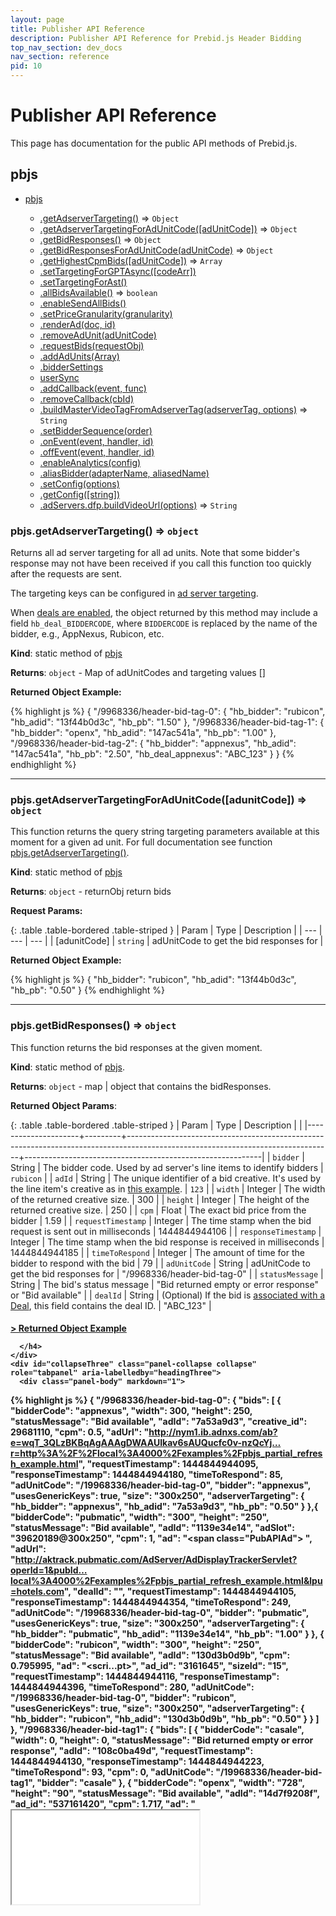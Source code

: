 ```yaml
---
layout: page
title: Publisher API Reference
description: Publisher API Reference for Prebid.js Header Bidding
top_nav_section: dev_docs
nav_section: reference
pid: 10
---
```


<div class="bs-docs-section" markdown="1">

# Publisher API Reference

This page has documentation for the public API methods of Prebid.js.

<a name="module_pbjs"></a>

## pbjs

* [pbjs](#module_pbjs)

  * [.getAdserverTargeting()](#module_pbjs.getAdserverTargeting) ⇒ `Object`
  * [.getAdserverTargetingForAdUnitCode([adUnitCode])](#module_pbjs.getAdserverTargetingForAdUnitCode) ⇒ `Object`
  * [.getBidResponses()](#module_pbjs.getBidResponses) ⇒ `Object`
  * [.getBidResponsesForAdUnitCode(adUnitCode)](#module_pbjs.getBidResponsesForAdUnitCode) ⇒ `Object`
  * [.getHighestCpmBids([adUnitCode])](#module_pbjs.getHighestCpmBids) ⇒ `Array`
  * [.setTargetingForGPTAsync([codeArr])](#module_pbjs.setTargetingForGPTAsync)
  * [.setTargetingForAst()](#module_pbjs.setTargetingForAst)
  * [.allBidsAvailable()](#module_pbjs.allBidsAvailable) ⇒ `boolean`
  * [.enableSendAllBids()](#module_pbjs.enableSendAllBids)
  * [.setPriceGranularity(granularity)](#module_pbjs.setPriceGranularity)
  * [.renderAd(doc, id)](#module_pbjs.renderAd)
  * [.removeAdUnit(adUnitCode)](#module_pbjs.removeAdUnit)
  * [.requestBids(requestObj)](#module_pbjs.requestBids)
  * [.addAdUnits(Array)](#module_pbjs.addAdUnits)
  * [.bidderSettings](#module_pbjs.bidderSettings)
  * [userSync](#module_pbjs.userSync)
  * [.addCallback(event, func)](#module_pbjs.addCallback)
  * [.removeCallback(cbId)](#module_pbjs.removeCallback)
  * [.buildMasterVideoTagFromAdserverTag(adserverTag, options)](#module_pbjs.buildMasterVideoTagFromAdserverTag) ⇒ `String`
  * [.setBidderSequence(order)](#module_pbjs.setBidderSequence)
  * [.onEvent(event, handler, id)](#module_pbjs.onEvent)
  * [.offEvent(event, handler, id)](#module_pbjs.onEvent)
  * [.enableAnalytics(config)](#module_pbjs.enableAnalytics)
  * [.aliasBidder(adapterName, aliasedName)](#module_pbjs.aliasBidder)
  * [.setConfig(options)](#module_pbjs.setConfig)
  * [.getConfig([string])](#module_pbjs.getConfig)
  * [.adServers.dfp.buildVideoUrl(options)](#module_pbjs.adServers.dfp.buildVideoUrl) ⇒ `String`

<a name="module_pbjs.getAdserverTargeting"></a>

### pbjs.getAdserverTargeting() ⇒ `object`
Returns all ad server targeting for all ad units. Note that some bidder's response may not have been received if you call this function too quickly after the requests are sent.

The targeting keys can be configured in [ad server targeting](#module_pbjs.bidderSettings).

When [deals are enabled]({{site.baseurl}}/adops/deals.html), the object returned by this method may include a field `hb_deal_BIDDERCODE`, where `BIDDERCODE` is replaced by the name of the bidder, e.g., AppNexus, Rubicon, etc.

**Kind**: static method of [pbjs](#module_pbjs)

**Returns**: `object` - Map of adUnitCodes and targeting values []

**Returned Object Example:**

{% highlight js %}
{
  "/9968336/header-bid-tag-0": {
    "hb_bidder": "rubicon",
    "hb_adid": "13f44b0d3c",
    "hb_pb": "1.50"
  },
  "/9968336/header-bid-tag-1": {
    "hb_bidder": "openx",
    "hb_adid": "147ac541a",
    "hb_pb": "1.00"
  },
  "/9968336/header-bid-tag-2": {
    "hb_bidder": "appnexus",
    "hb_adid": "147ac541a",
    "hb_pb": "2.50",
    "hb_deal_appnexus": "ABC_123"
  }
}
{% endhighlight %}

<hr class="full-rule">

<a name="module_pbjs.getAdserverTargetingForAdUnitCode"></a>

### pbjs.getAdserverTargetingForAdUnitCode([adunitCode]) ⇒ `object`
This function returns the query string targeting parameters available at this moment for a given ad unit. For full documentation see function [pbjs.getAdserverTargeting()](#module_pbjs.getAdserverTargeting).

**Kind**: static method of [pbjs](#module_pbjs)

**Returns**: `object` - returnObj return bids

**Request Params:**

{: .table .table-bordered .table-striped }
| Param | Type | Description |
| --- | --- | --- |
| [adunitCode] | `string` | adUnitCode to get the bid responses for |

**Returned Object Example:**

{% highlight js %}
{
  "hb_bidder": "rubicon",
  "hb_adid": "13f44b0d3c",
  "hb_pb": "0.50"
}
{% endhighlight %}

<hr class="full-rule">

<a name="module_pbjs.getBidResponses"></a>

### pbjs.getBidResponses() ⇒ `object`

This function returns the bid responses at the given moment.

**Kind**: static method of [pbjs](#module_pbjs).

**Returns**: `object` - map | object that contains the bidResponses.

**Returned Object Params**:

{: .table .table-bordered .table-striped }
| Param               | Type    | Description                                                                                                                     |                                                           |
|---------------------+---------+---------------------------------------------------------------------------------------------------------------------------------+-----------------------------------------------------------|
| `bidder`            | String  | The bidder code. Used by ad server's line items to identify bidders                                                             |                                                 `rubicon` |
| `adId`              | String  | The unique identifier of a bid creative. It's used by the line item's creative as in [this example]({{site.github.url}}/adops/send-all-bids-adops.html#step-3-add-a-creative). |                                                     `123` |
| `width`             | Integer | The width of the returned creative size.                                                                                        |                                                       300 |
| `height`            | Integer | The height of the returned creative size.                                                                                       |                                                       250 |
| `cpm`               | Float   | The exact bid price from the bidder                                                                                             |                                                      1.59 |
| `requestTimestamp`  | Integer | The time stamp when the bid request is sent out in milliseconds                                                                 |                                             1444844944106 |
| `responseTimestamp` | Integer | The time stamp when the bid response is received in milliseconds                                                               |                                             1444844944185 |
| `timeToRespond`     | Integer | The amount of time for the bidder to respond with the bid                                                                       |                                                        79 |
| `adUnitCode`        | String  | adUnitCode to get the bid responses for                                                                                         |                               "/9968336/header-bid-tag-0" |
| `statusMessage`     | String  | The bid's status message                                                                                                        | "Bid returned empty or error response" or "Bid available" |
| `dealId`            | String  | (Optional) If the bid is [associated with a Deal]({{site.baseurl}}/adops/deals.html), this field contains the deal ID.          |                                                 "ABC_123" |

<div class="panel-group" id="accordion" role="tablist" aria-multiselectable="true">

  <div class="panel panel-default">
    <div class="panel-heading" role="tab" id="headingThree">
      <h4 class="panel-title">
        <a class="collapsed" role="button" data-toggle="collapse" data-parent="#accordion" href="#collapseThree" aria-expanded="false" aria-controls="collapseThree">
          > Returned Object Example
        </a>

      </h4>
    </div>
    <div id="collapseThree" class="panel-collapse collapse" role="tabpanel" aria-labelledby="headingThree">
      <div class="panel-body" markdown="1">


{% highlight js %}
{
  "/9968336/header-bid-tag-0": {
    "bids": [
      {
        "bidderCode": "appnexus",
        "width": 300,
        "height": 250,
        "statusMessage": "Bid available",
        "adId": "7a53a9d3",
        "creative_id": 29681110,
        "cpm": 0.5,
        "adUrl": "http://nym1.ib.adnxs.com/ab?e=wqT_3QLzBKBqAgAAAgDWAAUIkav6sAUQucfc0v-nzQcYj…r=http%3A%2F%2Flocal%3A4000%2Fexamples%2Fpbjs_partial_refresh_example.html",
        "requestTimestamp": 1444844944095,
        "responseTimestamp": 1444844944180,
        "timeToRespond": 85,
        "adUnitCode": "/19968336/header-bid-tag-0",
        "bidder": "appnexus",
        "usesGenericKeys": true,
        "size": "300x250",
        "adserverTargeting": {
          "hb_bidder": "appnexus",
          "hb_adid": "7a53a9d3",
          "hb_pb": "0.50"
        }
      },{
        "bidderCode": "pubmatic",
        "width": "300",
        "height": "250",
        "statusMessage": "Bid available",
        "adId": "1139e34e14",
        "adSlot": "39620189@300x250",
        "cpm": 1,
        "ad": "<span class=\"PubAPIAd\"><script src='http://ad.turn.com/server/ads.js?pub=5757398&cch=36757096&code=37127675&l=3…tcGlkPUVERkNGMDY5LTA2ODctNDAxQy04NkMwLTIzQjNFNzI1MzdGNiZwYXNzYmFjaz0w_url='></script></span> <!-- PubMatic Ad Ends -->",
        "adUrl": "http://aktrack.pubmatic.com/AdServer/AdDisplayTrackerServlet?operId=1&pubId…local%3A4000%2Fexamples%2Fpbjs_partial_refresh_example.html&lpu=hotels.com",
        "dealId": "",
        "requestTimestamp": 1444844944105,
        "responseTimestamp": 1444844944354,
        "timeToRespond": 249,
        "adUnitCode": "/19968336/header-bid-tag-0",
        "bidder": "pubmatic",
        "usesGenericKeys": true,
        "size": "300x250",
        "adserverTargeting": {
          "hb_bidder": "pubmatic",
          "hb_adid": "1139e34e14",
          "hb_pb": "1.00"
        }
      },
      {
        "bidderCode": "rubicon",
        "width": "300",
        "height": "250",
        "statusMessage": "Bid available",
        "adId": "130d3b0d9b",
        "cpm": 0.795995,
        "ad": "<scri...pt>",
        "ad_id": "3161645",
        "sizeId": "15",
        "requestTimestamp": 1444844944116,
        "responseTimestamp": 1444844944396,
        "timeToRespond": 280,
        "adUnitCode": "/19968336/header-bid-tag-0",
        "bidder": "rubicon",
        "usesGenericKeys": true,
        "size": "300x250",
        "adserverTargeting": {
          "hb_bidder": "rubicon",
          "hb_adid": "130d3b0d9b",
          "hb_pb": "0.50"
        }
      }
    ]
  },
  "/9968336/header-bid-tag1": {
    "bids": [
      {
        "bidderCode": "casale",
        "width": 0,
        "height": 0,
        "statusMessage": "Bid returned empty or error response",
        "adId": "108c0ba49d",
        "requestTimestamp": 1444844944130,
        "responseTimestamp": 1444844944223,
        "timeToRespond": 93,
        "cpm": 0,
        "adUnitCode": "/19968336/header-bid-tag1",
        "bidder": "casale"
      },
      {
        "bidderCode": "openx",
        "width": "728",
        "height": "90",
        "statusMessage": "Bid available",
        "adId": "14d7f9208f",
        "ad_id": "537161420",
        "cpm": 1.717,
        "ad": "<iframe src=...tame>",
        "requestTimestamp": 1444844944130,
        "responseTimestamp": 1444844944490,
        "timeToRespond": 360,
        "adUnitCode": "/19968336/header-bid-tag1",
        "bidder": "openx",
        "usesGenericKeys": true,
        "size": "728x90",
        "adserverTargeting": {
          "hb_bidder": "openx",
          "hb_adid": "14d7f9208f",
          "hb_pb": "1.50"
        }
      }
    ]
  }
}
{% endhighlight %}


</div>
</div>
</div>
</div>

<hr class="full-rule">

<a name="module_pbjs.getBidResponsesForAdUnitCode"></a>

### pbjs.getBidResponsesForAdUnitCode(adUnitCode) ⇒ `Object`

Returns bidResponses for the specified adUnitCode. See full documentation at [pbjs.getBidResponses()](#module_pbjs.getBidResponses).

**Kind**: static method of [pbjs](#module_pbjs)

**Returns**: `Object` - bidResponse object

{: .table .table-bordered .table-striped }
| Param | Scope | Type | Description |
| --- | --- | --- | --- |
| adUnitCode | Required | `String` | adUnitCode |

<hr class="full-rule">

<a name="module_pbjs.getHighestCpmBids"></a>

### pbjs.getHighestCpmBids([adUnitCode]) ⇒ `Array`

Use this method to retrieve an array of winning bids.

+ `pbjs.getHighestCpmBids()`: with no argument, returns an array of winning bid objects for each ad unit on page
+ `pbjs.getHighestCpmBids(adUnitCode)`: when passed an ad unit code, returns an array with the winning bid object for that ad unit

<hr class="full-rule">

<a name="module_pbjs.setTargetingForGPTAsync"></a>

### pbjs.setTargetingForGPTAsync([codeArr])

Set query string targeting on all GPT ad units. The logic for deciding query strings is described in the section Configure AdServer Targeting. Note that this function has to be called after all ad units on page are defined.

**Kind**: static method of [pbjs](#module_pbjs)


{: .table .table-bordered .table-striped }
| Param | Scope | Type | Description |
| --- | --- | --- | -- |
| [codeArr] | Optional | `array` | an array of adUnitCodes to set targeting for. |

<hr class="full-rule">

<a name="module_pbjs.setTargetingForAst"></a>

### pbjs.setTargetingForAst()

Set query string targeting on all AST ([AppNexus Seller Tag](https://wiki.appnexus.com/x/JAUIBQ)) ad units.  Note that this function has to be called after all ad units on page are defined.  For working example code, see [Using Prebid.js with AppNexus Publisher Ad Server]({{site.github.url}}/dev-docs/examples/use-prebid-with-appnexus-ad-server.html).

**Kind**: static method of [pbjs](#module_pbjs)

<hr class="full-rule">

<a name="module_pbjs.allBidsAvailable"></a>

### pbjs.allBidsAvailable() ⇒ `bool`
Returns a bool if all the bids have returned or timed out

**Kind**: static method of [pbjs](#module_pbjs)

**Returns**: `bool` - all bids available

<hr class="full-rule">


<a name="module_pbjs.enableSendAllBids"></a>

### pbjs.enableSendAllBids()

{: .alert.alert-info :}
Added in version 0.9.2

{: .alert.alert-danger :}
This method is deprecated as of version 0.27.0.  Please use [`setConfig`](#module_pbjs.setConfig) instead.

After this method is called, Prebid.js will generate bid keywords for all bids, instead of the default behavior of only sending the top winning bid to the ad server.

With the sendAllBids mode enabled, your page can send all bid keywords to your ad server. Your ad server will see all the bids, then make the ultimate decision on which one will win. Some ad servers, such as DFP, can then generate reporting on historical bid prices from all bidders.

Note that this method must be called before `pbjs.setTargetingForGPTAsync()` or `pbjs.getAdserverTargeting()`.

After this method is called, `pbjs.getAdserverTargeting()` will give you the below JSON (example). `pbjs.setTargetingForGPTAsync()` will apply the below keywords in the JSON to GPT (example below)


{% include send-all-bids-keyword-targeting.md %}

{% highlight js %}
{
  "hb_adid_indexExchang": "129a7ed7a6fb40e",
  "hb_pb_indexExchange": "10.00",
  "hb_size_indexExchang": "300x250",
  "hb_adid_triplelift": "1663076dadb443d",
  "hb_pb_triplelift": "10.00",
  "hb_size_triplelift": "0x0",
  "hb_adid_appnexus": "191f4aca0c0be8",
  "hb_pb_appnexus": "10.00",
  "hb_size_appnexus": "300x250",
  // original ones (also attached):
  "hb_bidder": "appnexus",
  "hb_adid": "191f4aca0c0be8",
  "hb_pb": "10.00",
  "hb_size": "300x250",
}
{% endhighlight %}

<hr class="full-rule">

<a name="module_pbjs.setPriceGranularity"></a>

### pbjs.setPriceGranularity

{: .alert.alert-danger :}
This method is deprecated as of version 0.27.0.  Please use [`setConfig`](#module_pbjs.setConfig) instead.

This method is used to configure which price bucket is used for the `hb_pb` keyword.  For an example showing how to use this method, see the [Simplified price bucket setup](/dev-docs/examples/simplified-price-bucket-setup.html).

Accepted values:

+ `"low"`: $0.50 increments, capped at $5 CPM
+ `"medium"`: $0.10 increments, capped at $20 CPM (the default)
+ `"high"`: $0.01 increments, capped at $20 CPM
+ `"auto"`: Applies a sliding scale to determine granularity as shown in the [Auto Granularity](#autoGranularityBucket) table below.
+ `"dense"`: Like `"auto"`, but the bid price granularity uses smaller increments, especially at lower CPMs.  For details, see the [Dense Granularity](#denseGranularityBucket) table below.
+ `customConfigObject`: If you pass in a custom config object (as shown in the [Custom CPM Bucket Sizing](#customCPMObject) example below), you can have much finer control over CPM bucket sizes, precision, and caps.

<div class="alert alert-danger" role="alert">
  <p>
  If you define 'adserverTargeting' in your own <code>bidderSettings</code> object, the <code>setPriceGranularity</code> method won't have any effect, since it assumes you are setting your own custom values.
  </p>
</div>

<a name="autoGranularityBucket"></a>

#### Auto Granularity

{: .table .table-bordered .table-striped }
| CPM                 | 	Granularity                  |  Example |
|---------------------+----------------------------------+--------|
| CPM <= $5            | 	$0.05 increments             | $1.87 floored to $1.85 |
| CPM <= $10 and > $5  | 	$0.10 increments             | $5.09 floored to $5.00 |
| CPM <= $20 and > $10 | 	$0.50 increments             | $14.26 floored to $14.00 |
| CPM > $20           | 	Caps the price bucket at $20 | $24.82 floored to $20.00 |

<a name="denseGranularityBucket"></a>

#### Dense Granularity

{: .table .table-bordered .table-striped }
| CPM        | 	Granularity                  | Example |
|------------+-------------------------------+---------|
| CPM <= $3  | 	$0.01 increments             | $1.87 floored to $1.87 |
| CPM <= $8 and >$3  | 	$0.05 increments             | $5.09 floored to $5.05 |
| CPM <= $20 and >$8 | 	$0.50 increments             | $14.26 floored to $14.00 |
| CPM >  $20 | 	Caps the price bucket at $20 | $24.82 floored to $20.00 |

<a name="customCPMObject"></a>

#### Custom CPM Bucket Sizing

To set up your own custom CPM buckets, create an object like the following, and pass it into `setPriceGranularity`:

```javascript
const customConfigObject = {
  "buckets" : [{
      "precision": 2,  //default is 2 if omitted - means 2.1234 rounded to 2 decimal places = 2.12
      "min" : 0,
      "max" : 5,
      "increment" : 0.01
    },
    {
      "precision": 2,
      "min" : 5,
      "max" : 8,
      "increment" : 0.05
    },
    {
      "precision": 2,
      "min" : 8,
      "max" : 20,
      "increment" : 0.5
    }]
};

//set custom config object
pbjs.setPriceGranularity(customConfigObject);
```

<hr class="full-rule">

<a name="module_pbjs.renderAd"></a>

### pbjs.renderAd(doc, id)
This function will render the ad (based on params) in the given iframe document passed through. Note that doc SHOULD NOT be the parent document page as we can't doc.write() asynchronously. This function is usually used in the ad server's creative.

**Kind**: static method of [pbjs](#module_pbjs)


{: .table .table-bordered .table-striped }
| Param | Scope | Type | Description |
| --- | --- | --- | --- |
| doc | Required | `object` | document |
| id | Required | `string` | bid id to locate the ad |


<hr class="full-rule">

<a name="module_pbjs.removeAdUnit"></a>

### pbjs.removeAdUnit(adUnitCode)
Remove adUnit from the pbjs configuration

**Kind**: static method of [pbjs](#module_pbjs)


{: .table .table-bordered .table-striped }
| Param | Scope | Type | Description |
| --- | --- | --- | --- |
| adUnitCode | Required | `String` | the adUnitCode to remove |


<hr class="full-rule">

<a name="module_pbjs.requestBids"></a>

### pbjs.requestBids(requestObj)
Request bids. When `adUnits` or `adUnitCodes` are not specified, request bids for all ad units added.

**Kind**: static method of [pbjs](#module_pbjs)


{: .table .table-bordered .table-striped }
| Param | Scope | Type | Description |
| --- | --- | --- | --- |
| requestObj | Optional | `Object` |  |
| requestObj.adUnitCodes | Optional | `Array of strings` | adUnit codes to request. Use this or `requestObj.adUnits`. Default to all `adUnitCodes` if empty. |
| requestObj.adUnits | Optional | `Array of objects` | AdUnitObjects to request. Use this or `requestObj.adUnitCodes`. Default to all `adUnits` if empty. |
| requestObj.timeout | Optional | `Integer` | Timeout for requesting the bids specified in milliseconds |
| requestObj.bidsBackHandler | Optional | `function` | Callback to execute when all the bid responses are back or the timeout hits. |

<hr class="full-rule">

<a name="module_pbjs.addAdUnits"></a>

### pbjs.addAdUnits(Array)

Define ad units and their corresponding header bidding bidders' tag IDs.  For usage examples, see [Getting Started]({{site.baseurl}}/dev-docs/getting-started.html).

**Kind**: static method of [pbjs](#module_pbjs)

{: .table .table-bordered .table-striped }
| Param | Type | Description |
| --- | --- | --- |
| Array | `Object` &#124; `Array of objects` | of adUnits or single adUnit Object. |

**adUnit**

{: .table .table-bordered .table-striped }
| Name          | Scope     | Type     | Description                                                                                                                                                                                                    |
| :----         | :-------- | :------- | :-----------                                                                                                                                                                                                   |
| `code`        | required  | string   | A unique identifier that you create and assign to this ad unit.  This identifier will be used to set query string targeting on the ad. If you're using GPT, we recommend setting this to the slot element ID.  |
| `sizes`       | required  | array    | All the sizes that this ad unit can accept.                                                                                                                                                                    |
| `bids`        | required  | array    | An array of bid objects. Find the [complete reference here](bidders.html).                                                                                                                                     |
| `sizeMapping` | optional  | array    | Declaratively specifies ad sizes to be shown when device's screen is greater than or equal to a given size.  For more information, see [the example]({{site.github.url}}/dev-docs/examples/size-mapping.html). |

{% include sizemapping-and-screen-widths.md %}

**bid**

{: .table .table-bordered .table-striped }
|   Name |  Scope   |    Type | Description |
| :----  |:--------| :-------| :----------- |
| `bidder` |    required |  string |    The bidder code. Find the [complete list here](bidders.html). |
| `params` |    required |  object |    The bidder's preferred way of identifying a bid request. Find the [complete reference here](bidders.html). |

<hr class="full-rule">

<a name="module_pbjs.bidderSettings"></a>

### pbjs.bidderSettings

#### 1. Overview

The bidderSettings object provides a way to define some behaviors for the
platform and specific adapters. The basic structure is a 'standard' section with defaults for all adapters, and then one or more adapter-specific sections that override behavior for that bidder:

{% highlight js %}

pbjs.bidderSettings = {
    standard: {
         [...]
    },
    indexExchange: {
         [...]
    },
    rubicon: {
         [...]
    },
}

{% endhighlight %}

Defining bidderSettings is optional; the platform has default values for all of the options.
Adapters may specify their own default settings, though this isn't common.
Some sample scenarios where publishers may wish to alter the default settings:

* using bidder-specific ad server targeting instead of Prebid-standard targeting
* passing additional information to the ad server
* adjusting the bid CPM sent to the ad server

#### 2. Bidder Setting Attributes

{: .table .table-bordered .table-striped }
| Attribute | Scope | Version | Default | Description |
| --- | --- | --- | --- | --- |
| alwaysUseBid | adapter-specific | all | false | Useful when working with a prebid partner not returning a cpm value. |
| adserverTargeting | standard or adapter-specific | all | see below | Define which key/value pairs are sent to the ad server. |
| bidCpmAdjustment | standard or adapter-specific | all | n/a | Could, for example, adjust a bidder's gross-price bid to net price. |
| sendStandardTargeting | adapter-specific | 0.13.0 | true | If adapter-specific targeting is specified, can be used to suppress the standard targeting for that adapter. |
| suppressEmptyKeys | standard or adapter-specific | 0.13.0 | false | If custom adserverTargeting functions are specified that may generate empty keys, this can be used to suppress them. |

<div class="alert alert-danger" role="alert">
  <p>
  If you define 'adserverTargeting' in your own <code>bidderSettings</code> object, the <code>setPriceGranularity</code> method won't have any effect, since it assumes you are setting your own custom values.
  </p>
</div>

##### 2.1. alwaysUseBid

By default, only the winning bid (with the highest cpm) will be sent to the ad server.
However, if you're working with a Prebid partner that's not returning a CPM value, it
won't be able to compete against the other bids. One option is to use [enableSendAllBids()](publisher-api-reference.html#module_pbjs.enableSendAllBids). But if you want to send the highest CPM
bid along with all non-CPM bids, just specify this flag and the adapter-specific adserverTargeting object will always be sent to the ad server.

##### 2.2. adserverTargeting

As described in the [AdOps documentation]({{site.baseurl}}/adops.html), Prebid has a recommended standard
set of ad server targeting that works across bidders. This standard targeting approach is
defined in the adserverTargeting attribute in the 'standard' section, but can be overridden
per adapter as needed. Both scenarios are described below.

**Keyword targeting for all bidders**

The below code snippet is the *default* setting for ad server targeting. For each bidder's bid, Prebid.js will set 4 keys (`hb_bidder`, `hb_adid`, `hb_pb`, `hb_size`) with their corresponding values. The key value pair targeting is applied to the bid's corresponding ad unit. Your ad ops team will have the ad server's line items target these keys.

If you'd like to customize the key value pairs, you can overwrite the settings as the below example shows. *Note* that once you updated the settings, let your ad ops team know about the change, so they can update the line item targeting accordingly. See the [Ad Ops](../adops.html) documentation for more information.

<a name="bidderSettingsDefault"></a>
<a name="default-keywords">

There's no need to include the following code if you choose to use the *below default setting*.

{% highlight js %}

pbjs.bidderSettings = {
    standard: {
        alwaysUseBid: false,
        adserverTargeting: [{
            key: "hb_bidder",
            val: function(bidResponse) {
                return bidResponse.bidderCode;
            }
        }, {
            key: "hb_adid",
            val: function(bidResponse) {
                return bidResponse.adId;
            }
        }, {
            key: "hb_pb",
            val: function(bidResponse) {
                return bidResponse.pbMg;
            }
        }, {
            key: 'hb_size',
            val: function (bidResponse) {
                return bidResponse.size;
            }
        }]
    }
}

{% endhighlight %}

<a name="key-targeting-specific-bidder"></a>
**Keyword targeting for a specific bidder**

Let’s say the bidder prefers a separate set of line items. You can overwrite the bidder
settings as the below example for AppNexus shows.

*Note that the line item setup has to match the targeting change*

{% highlight js %}
pbjs.bidderSettings = {
    appnexus: {
      sendStandardTargeting: false,
      adserverTargeting: [
        {
            key: "apn_pbMg",
            val: function(bidResponse) {
                return bidResponse.pbMg;
            }
        }, {
            key: "apn_adId",
            val: function(bidResponse) {
                return bidResponse.adId;
            }
        }
      ]
    }
}
{% endhighlight %}


In other words, the above config sends 2 pairs of key/value strings targeting for every AppNexus bid and for every ad unit. The 1st pair would be `apn_pbMg` => the value of `bidResponse.pbMg`. The 2nd pair would be `apn_adId` => the value of `bidResponse.adId`. You can find the documentation of bidResponse object [here](bidders.html#common-bidresponse).

Note that sendStandardTargeting is set to false so that the standard Prebid targeting (hb_bidder, etc.) aren't also sent to the ad server.

**Price Buckets**

Now let's say you would like to define you own price bucket function rather than use the ones available by default in prebid.js. You can overwrite the bidder settings as the below example shows:

*Note: this will only impact the price bucket sent to the ad server for targeting. It won't actually impact the cpm value used for ordering the bids.*


{% highlight js %}

pbjs.bidderSettings = {
    standard: {
        [...]
        {
            key: "hb_pb",
            val: function(bidResponse) {
                // define your own function to assign price bucket
                if (cpm < 2)
                    return "pb1"; // all bids less than $2 are assigned to price bucket 'pb1'
                if (cpm < 3)
                    return "pb2"; // all bids less than $3 are assigned to price bucket 'pb2'
                if (cpm < 4)
                    return "pb3"; // all bids less than $4 are assigned to price bucket 'pb3'
                if (cpm < 5)
                    return "pb4"; // all bids less than $5 are assigned to price bucket 'pb4'
                if (cpm < 6)
                    return "pb5"; // all bids less than $6 are assigned to price bucket 'pb5'
                return "pb6"; // all bids $6 and above are assigned to price bucket 'pb6'
            }
        }
	[...]
    }
}

{% endhighlight %}


##### 2.3. bidCpmAdjustment

Some bidders return gross prices instead of the net prices (what the publisher will actually
get paid). For example, a publisher's net price might be 15% below the returned gross price.
In this case, the publisher may want to adjust the bidder's returned price to run a true
header bidding auction. Otherwise, this bidder's gross price will unfairly win over your
other demand sources who report the real price.

{% highlight js %}

pbjs.bidderSettings = {
  standard: { ... }
  aol: {
    bidCpmAdjustment : function(bidCpm, bid){
      // adjust the bid in real time before the auction takes place
      console.log('Bidder is: ' + bid.bidderCode);
      return bidCpm * .85;
    }
  }
};

{% endhighlight %}

In the above example, the AOL bidder will inherit from "standard" adserverTargeting keys, so that you don't have to define the targeting keywords again.


##### 2.4. sendStandardTargeting

This boolean flag minimizes key/value pairs sent to the ad server when
adapter-specific targeting is specified. By default, the platform will send both adapter-specific adServerTargeting as well as the standard adServerTargeting.

While sending extra targeting the ad server may not matter, this flag can be used to
suppress the standard targeting for adapters that define their own.

See the [example above](#key-targeting-specific-bidder) for example usage.

##### 2.5. suppressEmptyKeys

If a custom adServerTargeting function can return an empty value, this boolean flag can be used to avoid sending those empty values to the ad server.

<hr class="full-rule">

<a name="module_pbjs.userSync"></a>

### UserSync

UserSync configuration allows Publishers to control how adapters behave with respect to dropping pixels or scripts to cookie users with IDs.
This practice is called 'userSync' because the aim is to let the bidders match IDs between their cookie space and the DSP cookie space.
There's a good reason for bidders to be doing this -- DSPs are more likely to bid on impressions where they know something about the history of a user.
However, there are also good reasons why Publishers may want to control the use of these practices:

* page performance - Publishers may wish to move ad-related cookie work to much later in the page load after ads and content have loaded.
* user privacy - Some publishers may want to opt out of these practices even though it limits their user's values on the open market.
* security - Publishers may want to control which bidders are trusted to inject images and javascript into their pages.

The default behavior of the platform is to allow every adapter to drop up to 5 image-based user syncs. The sync images will be dropped 3 seconds after the auction starts. Here are some examples of config that will change the default behavior.

Push the user syncs to later in the page load:
{% highlight js %}
pbjs.setConfig({ userSync: {
    syncDelay: 5000       // write image pixels 5 seconds after the auction
}});
{% endhighlight %}

Turn off userSync entirely:
{% highlight js %}
pbjs.setConfig({ userSync: {
    syncEnabled: false
}});
{% endhighlight %}

Allow iframe-based syncs:
{% highlight js %}
pbjs.setConfig({ userSync: {
    iframeEnabled: true
}});
{% endhighlight %}

Only certain adapters are allowed to sync, either images or iframes:
{% highlight js %}
pbjs.setConfig({ userSync: {
    enabledBidders: ['abc','xyz'], // only these bidders are allowed to sync
    iframeEnabled: true,
    syncsPerBidder: 3,            // and no more than 3 syncs at a time
    syncDelay: 6000,              // 6 seconds after the auction
}});
{% endhighlight %}

The same bidders can drop sync pixels, but the timing will be controlled by the page:
{% highlight js %}
pbjs.setConfig({ userSync: {
    enabledBidders: ['abc','xyz'], // only these bidders are allowed to sync, and only image pixels
    enableOverride: true          // publisher will call pbjs.triggerUserSyncs()
}});
{% endhighlight %}

Here are all the options for userSync control:

{: .table .table-bordered .table-striped }
| Attribute | Type | Description |
| --- | --- | --- |
| syncEnabled | boolean | Enables/disables the userSync feature. Defaults to true. |
| iframeEnabled | boolean | Enables/disables the use of iframes for syncing. Defaults to false. |
| syncDelay | integer | The delay in milliseconds for autosyncing once the first auction is run. 3000 by default. |
| syncsPerBidder | integer | Number of registered syncs allowed per adapter. Default is 5. Set to 0 to allow all. |
| enabledBidders | array | Array of names of trusted adapters which are allowed to sync users. |
| enableOverride | boolean | Allows the publisher to manually trigger the user syncs to fire by calling pbjs.triggerUserSyncs(). |

As noted, there's a function available to give the page control of when registered userSyncs are added.
{% highlight js %}
pbjs.triggerUserSyncs()
{% endhighlight %}

#### How it works

The [userSync.registerSync()]({{site.baseurl}}/dev-docs/bidder-adaptor.html#step-6-register-user-sync-pixels) function called by the adapter keeps a queue of valid userSync requests. It prevents unwanted sync entries from being placed on the queue:

* Removes undesired sync types. (i.e. enforces the iframeEnabled flag)
* Removes undesired adapter registrations. (i.e. enforces the enabledBidders option)
* Makes sure there's not too many queue entries from a given adapter. (i.e. enforces syncsPerBidder)

When user syncs are run, regardless of whether they are invoked by the platform or by the page calling pbjs.triggerUserSyncs(), the queue entries are randomized and appended to the bottom of the HTML head tag. If there's no head tag, then they're appended to the end of the body tag.

<hr class="full-rule">

<a name="module_pbjs.addCallback"></a>

### pbjs.addCallback(event, func) ⇒ `String`

{: .alert.alert-danger :}
This method is deprecated.  Please use [`onEvent`](#module_pbjs.onEvent) or [`offEvent`](#module_pbjs.onEvent) instead.

Add a callback event

**Kind**: static method of [pbjs](#module_pbjs)

**Returns**: `String` - id for callback

{: .table .table-bordered .table-striped }
| Param | Type | Description |
| --- | --- | --- |
| event | `String` | event to attach callback to Options: `adUnitBidsBack` |
| func | `function` | function to execute. Parameters passed into the function: ((bidResObj&#124;bidResArr), [adUnitCode]); |

<hr class="full-rule">

<a name="module_pbjs.removeCallback"></a>

### pbjs.removeCallback(cbId) ⇒ `String`

{: .alert.alert-danger :}
This method is deprecated.  Please use [`onEvent`](#module_pbjs.onEvent) or [`offEvent`](#module_pbjs.onEvent) instead.

Remove a callback event

**Kind**: static method of [pbjs](#module_pbjs)

**Returns**: `String` - id for callback

{: .table .table-bordered .table-striped }
| Param | Type | Description |
| --- | --- | --- |
| cbId | `string` | id of the callback to remove |

<hr class="full-rule" />

<a name="module_pbjs.buildMasterVideoTagFromAdserverTag"></a>

### pbjs.buildMasterVideoTagFromAdserverTag(adserverTag, options) ⇒ `String`

{: .alert.alert-danger :}
This method is deprecated as of version [0.26.0](https://github.com/prebid/Prebid.js/releases/tag/0.26.0).  Please use [`pbjs.adServers.dfp.buildVideoUrl`](#module_pbjs.adServers.dfp.buildVideoUrl) instead.

**Kind**: static method of [pbjs](#module_pbjs)

**Returns**: `String` - Video ad tag

{: .table .table-bordered .table-striped }
| Param       | Type     | Description                                        |
| ---         | ---      | ---                                                |
| adserverTag | `String` | Ad tag for your video ad server.                   |
| options     | `Object` | Object describing the ad server and video ad code. |

For example, if you're using DFP, your `adserverTag` might be
something like this example taken from the
[DFP help page on master video tags](https://support.google.com/dfp_premium/answer/1068325):

```
http://pubads.g.doubleclick.net/gampad/ads?env=vp&gdfp_req=1&impl=s&output=vast&iu=/6062/video-demo&sz=400x300&unviewed_position_start=1&url=http://www.simplevideoad.com&ciu_szs=728x90,300x250&correlator=7105
```

While your `options` object might look something like:

```javascript
var options = {
  'adserver': 'dfp',
  'code': 'video1' // Must match the `code` of the video adUnit declared elsewhere
};
```

For an example showing how to use this method, see [Show Video Ads with a DFP Video Tag]({{site.github.url}}/dev-docs/show-video-with-a-dfp-video-tag.html).

<hr class="full-rule" />

<a name="module_pbjs.setBidderSequence"></a>

### pbjs.setBidderSequence(order)

{: .alert.alert-danger :}
This method is deprecated as of version 0.27.0.  Please use [`setConfig`](#module_pbjs.setConfig) instead.

{: .alert.alert-danger :}
**BREAKING CHANGE**  
As of version 0.27.0, To encourage fairer auctions, Prebid will randomize the order bidders are called by default. To replicate legacy behavior, call `pbjs.setBidderSequence('fixed')`.

This method shuffles the order in which bidders are called.

It takes an argument `order` that currently accepts the following strings:

- `"random"`: shuffle the sequence bidders are called in
- `"fixed"`: bidders are called in the order they are defined within the `adUnit.bids` array on page

Example use:

```javascript
pbjs.setBidderSequence('fixed'); /* defaults to 'random' as of 0.27.0 */
```

<a name="module_pbjs.onEvent"></a>

<p>
</p>

### pbjs.onEvent(event, handler, id)

**pbjs.offEvent(event, handler, id)**

The methods `onEvent` and `offEvent` are provided for you to register
a callback to handle a Prebid.js event.

They replace the following deprecated methods:

- [.addCallback(event, func)](#module_pbjs.addCallback)
- [.removeCallback(cbId)](#module_pbjs.removeCallback)

The optional `id` parameter provides more finely-grained event
callback registration.  This makes it possible to register callback
events for a specific item in the event context.

For example, `bidWon` events will accept an `id` for ad unit code.
`bidWon` callbacks registered with an ad unit code id will be called
when a bid for that ad unit code wins the auction. Without an `id`
this method registers the callback for every `bidWon` event.

{: .alert.alert-info :}
Currently, `bidWon` is the only event that accepts the `id` parameter.

The available events are:

{: .table .table-bordered .table-striped }
| Event         | Description                            |
|---------------+----------------------------------------|
| auctionInit   | The auction has started                |
| auctionEnd    | The auction has ended                  |
| bidAdjustment | A bid was adjusted                     |
| bidTimeout    | A bid timed out                        |
| bidRequested  | A bid was requested                    |
| bidResponse   | A bid response has arrived             |
| bidWon        | A bid has won                          |
| setTargeting  | Targeting has been set                 |
| requestBids   | Bids have been requested from adapters |

The example below shows how to use these methods:

{% highlight js %}

        /* Define your event handler callbacks */
        var allSlotsBidWon = function allSlotsBidWon() {
            console.log('allSlotsBidWon called');
        };

        /* In this event handler callback we use the `pbjs.offEvent`
           method to remove the handler once it has been called */
        var rightSlotBidWon = function rightSlotBidWon() {
            console.log('rightSlotBidWon: ', arguments);
            pbjs.offEvent('bidWon', rightSlotBidWon, rightSlotCode);
        };

        googletag.cmd.push(function () {

            /* Ad slots need to be defined before trying to register
               callbacks on their events */

            var rightSlot =
              googletag.defineSlot(rightSlotCode, rightSlotSizes, rightSlotElementId).addService(googletag.pubads());

            var topSlot =
              googletag.defineSlot(topSlotCode, topSlotSizes, topSlotElementId).setTargeting().addService(googletag.pubads());

            pbjs.que.push(function () {

                /* Register a callback for every `bidWon` event */
                pbjs.onEvent('bidWon', allSlotsBidWon);

                /* Register a callback for just the rightSlot `bidWon`
                   event */
                pbjs.onEvent('bidWon', rightSlotBidWon, rightSlotCode);

                pbjs.setTargetingForGPTAsync();
                ...

{% endhighlight %}

<a name="module_pbjs.enableAnalytics"></a>

### pbjs.enableAnalytics(config)

Enable sending analytics data to the analytics provider of your choice.

For usage, see [Integrate with the Prebid Analytics API]({{site.baseurl}}/dev-docs/integrate-with-the-prebid-analytics-api.html).

For a list of analytics adapters, see [Analytics for Prebid]({{site.baseurl}}/overview/analytics.html).

<a name="module_pbjs.aliasBidder"></a>

### pbjs.aliasBidder(adapterName, aliasedName)

To define an alias for a bidder adapter, call this method at runtime:

{% highlight js %}

pbjs.aliasBidder('appnexusAst', 'newAlias');

{% endhighlight %}

Defining an alias can help avoid user confusion since it's possible to send parameters to the same adapter but in different contexts (e.g, The publisher uses `"appnexusAst"` for demand and also uses `"newAlias"` which is an SSP partner that uses the `"appnexusAst"` adapter to serve their own unique demand).

It's not technically necessary to define an alias, since each copy of an adapter with the same name gets a different ID in the internal bidder registry so Prebid.js can still tell them apart.

If you define an alias and are using `pbjs.sendAllBids`, you must also set up additional line items in the ad server with keyword targeting that matches the name of the alias.  For example:

+ `hb_pb_newalias`
+ `hb_adid_newalias`
+ `hb_size_newalias`
+ `hb_deal_newalias`

<a name="module_pbjs.setConfig"></a>

### pbjs.setConfig(options)

{: .alert.alert-info :}
Added in version 0.27.0

`setConfig` is designed to allow for advanced configuration while reducing the surface area of the public API.  For more information about the move to `setConfig` (and the resulting deprecations of some other public methods), see [the Prebid 1.0 public API proposal](https://gist.github.com/mkendall07/51ee5f6b9f2df01a89162cf6de7fe5b6).

See below for usage examples.

{: .alert.alert-warning :}
The `options` param object must be JSON - no JavaScript functions are allowed.

Turn on debugging:

{% highlight js %}
pbjs.setConfig({ debug: true });
{% endhighlight %}

Set a global bidder timeout:

{% highlight js %}
pbjs.setConfig({ bidderTimeout: 3000 });
{% endhighlight %}

{: .alert.alert-warning :}
**Bid Timeouts and JavaScript Timers**  
Note that it's possible for the timeout to be triggered later than expected, leading to a bid participating in the auction later than expected.  This is due to how [`setTimeout`](https://developer.mozilla.org/en-US/docs/Web/API/WindowOrWorkerGlobalScope/setTimeout) works in JS: it queues the callback in the event loop in an approximate location that *should* execute after this time but *it is not guaranteed*.  
With a busy page load, bids can be included in the auction even if the time to respond is greater than the timeout set by Prebid.js.  However, we do close the auction immediately if the threshold is greater than 200ms, so you should see a drop off after that period.  
For more information about the asynchronous event loop and `setTimeout`, see [How JavaScript Timers Work](https://johnresig.com/blog/how-javascript-timers-work/).

Turn on enable send all bids mode:

{% highlight js %}
pbjs.setConfig({ enableSendAllBids: true })
{% endhighlight %}

Set the order in which bidders are called:

{% highlight js %}
pbjs.setConfig({ bidderSequence: "fixed" })   /* default is "random" as of 0.27.0 */
{% endhighlight %}

Set the publisher's domain where Prebid is running, for cross-domain iFrame communication:

{% highlight js %}
pbjs.setConfig({ publisherDomain: "https://www.theverge.com" )
{% endhighlight %}

Set a delay (in milliseconds) for requesting cookie sync to stay out of the critical path of page load:

{% highlight js %}
pbjs.setConfig({ cookieSyncDelay: 100 )
{% endhighlight %}

Set a default price granularity scheme:

{% highlight js %}
pbjs.setConfig({ priceGranularity: "medium" })
{% endhighlight %}

{: .alert.alert-info :}
Note that the allowed values for `priceGranularity` have not changed: string values, or the custom CPM bucket object.

Set a custom price granularity scheme:

{% highlight js %}
const customGranularity = {
  'buckets': [{
      'min': 0,
      'max': 3,
      'increment': 0.01
  }]
};

pbjs.setConfig({
    priceGranularity: customGranularity
})
{% endhighlight %}

Set config for [server-to-server]({{site.baseurl}}/dev-docs/get-started-with-prebid-server.html) header bidding:

{% highlight js %}
pbjs.setConfig({
    s2sConfig: {
        accountId: '1',
        enabled: true,
        bidders: ['appnexus', 'pubmatic'],
        timeout: 1000,
        adapter: 'prebidServer',
        endpoint: 'https://prebid.adnxs.com/pbs/v1/auction'
    }
})
{% endhighlight %}

Set arbitrary configuration values:

`pbjs.setConfig({ <key>: <value> });`

#### Troubleshooting your configuration

If you call `pbjs.setConfig` without an object, e.g.,

{% highlight js %}
pbjs.setConfig('debug', 'true'))
{% endhighlight %}

then Prebid.js will print an error to the console that says:

```
ERROR: setConfig options must be an object
```

If you don't see that message, you can assume the config object is valid.

<a name="module_pbjs.getConfig"></a>

### pbjs.getConfig([string])

{: .alert.alert-info :}
Added in version 0.27.0

The `getConfig` function is for retrieving the current configuration object or subscribing to configuration updates. When called with no parameters, the entire config object is returned. When called with a string parameter, a single configuration property matching that parameter is returned.

{% highlight js %}
/* Get config object */
config.getConfig()

/* Get debug config */
config.getConfig('debug')
{% endhighlight %}

The `getConfig` function also contains a 'subscribe' ability that adds a callback function to a set of listeners that are invoked whenever `setConfig` is called. The subscribed function will be passed the options object that was used in the `setConfig` call. Individual topics can be subscribed to by passing a string as the first parameter and a callback function as the second.  For example:

{% highlight js %}

/* Subscribe to all configuration changes */
getConfig((config) => console.log('config set:', config));

/* Subscribe to only 'logging' changes */
getConfig('logging', (config) => console.log('logging set:', config));

/* Unsubscribe */
const unsubscribe = getConfig(...);
unsubscribe(); // no longer listening

{% endhighlight %}

<a name="module_pbjs.adServers.dfp.buildVideoUrl"></a>

### pbjs.adServers.dfp.buildVideoUrl(options) ⇒ `String`

{: .alert.alert-info :}
This method was added in 0.26.0.  For a usage example and instructions showing how to build Prebid.js to include this method, see [Show Video Ads with DFP]({{site.baseurl}}/dev-docs/show-video-with-a-dfp-video-tag.html).

This method returns a DFP video ad tag URL which is built by combining publisher-provided URL parameters with Prebid.js key-values.

This method takes a single `options` object as an argument, described below:

{: .table .table-bordered .table-striped }
| Field  | Type   | Description                                                                                                                                     |
|--------|--------|-------------------------------------------------------------------------------------------------------------------------------------------------|
| adUnit | object | (Required) The Prebid adUnit to which the returned URL will map.                                                                                |
| bid    | object | (Optional) The Prebid bid for which targeting will be set. If this is not defined, Prebid will use the bid with the highest CPM for the adUnit. |
| params | object | (Required) Querystring parameters that will be used to construct the DFP video ad tag URL.                                                      |

The `options.params` object is described below:

{: .table .table-bordered .table-striped }
| Field          | Type   | Description                                                                                                                                                                                                                                                                                                          | Example                                       |
|----------------|--------|----------------------------------------------------------------------------------------------------------------------------------------------------------------------------------------------------------------------------------------------------------------------------------------------------------------------|-----------------------------------------------|
| iu             | string | (Required) DFP adUnit ID.  For more information, see the [DFP documentation on `iu`](https://support.google.com/dfp_premium/answer/1068325?hl=en#iu)                                                                                                                                                                 | `/19968336/prebid_cache_video_adunit`         |
| cust_params    | object | (Optional) Key-value pairs that will be sent to DFP on the video ad tag URL.  If present, any key-values here will be merged with Prebid standard targeting key-values.  For more information, see the [DFP documentation on `cust_params`](https://support.google.com/dfp_premium/answer/1068325?hl=en#cust_params) | {section: "blog", anotherKey: "anotherValue"} |
| "arbitraryKey" | string | (Optional) Any additional querystring parameters that will be used to construct the DFP video ad tag URL.                                                                                                                                                                                                            | `output: "vast"`                              |

{: .alert.alert-info :}
Note: Prebid.js will choose reasonable default values for any required DFP URL parameters that are not included in the `options.params` object.

For more information about the options supported by the DFP API, see [the DFP API docs](https://support.google.com/dfp_premium/answer/1068325?hl=en#env).

#### Example Usage

For a usage example in context, see [Show Video Ads with DFP]({{site.baseurl}}/dev-docs/show-video-with-a-dfp-video-tag.html).

```javascript
pbjs.requestBids({
    bidsBackHandler: function(bids) {
        var videoUrl = pbjs.adServers.dfp.buildVideoUrl({
            adUnit: videoAdUnit,
            params: {
                iu: '/19968336/prebid_cache_video_adunit',
                cust_params: {
                  section: "blog",
                  anotherKey: "anotherValue"
                },
                hl: "en",
                output: "vast",
                url: "http://www.referer-url.com"
            }
        });
        invokeVideoPlayer(videoUrl);
    }
});
```

This call returns the following DFP video ad tag URL:

```
https://pubads.g.doubleclick.net/gampad/ads?env=vp&gdfp_req=1&output=vast&unviewed_position_start=1&correlator=1507127916397&sz=640x480&url=http://www.referer-url.com&iu=/19968336/prebid_cache_video_adunit&cust_params=hb_bidder%3DappnexusAst%26hb_adid%3D26d4996ee83709%26hb_pb%3D10.00%26hb_size%3D640x480%26hb_uuid%3D16c887cf-9986-4cb2-a02f-8e9bd025f875%26section%3Dblog%26anotherKey%3DanotherValue&hl=en
```

</div>
